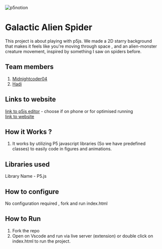 

![p5notion](https://github.com/user-attachments/assets/51c7453c-b15a-4452-91fa-f42c1c9bf975)



# Galactic Alien Spider
This project is about playing with p5js. We made a 2D starry background that makes it feels like you're moving through space , and an alien-monster creature movement, inspired by something I saw on spiders before.
## Team members
1. [Midnightcoder04](https://github.com/midnightcoder04)
2. [Hadi](https://github.com/hadi-styles)
## Links to website
[link to p5js editor](https://editor.p5js.org/imotokyo885/sketches/-3F-3cgeA) - choose if on phone or for optimised running <br />
[link to website](https://shn-3-p5js.vercel.app/) 
## How it Works ?
1. It works by utilizing P5 javascript libraries (So we have predefined classes) to easily code in figures and animations. 
## Libraries used
Library Name - P5.js
## How to configure
No configuration required , fork and run index.html
## How to Run
1. Fork the repo
2. Open on Vscode and run via live server (extension) or double click on index.html to run the project.
